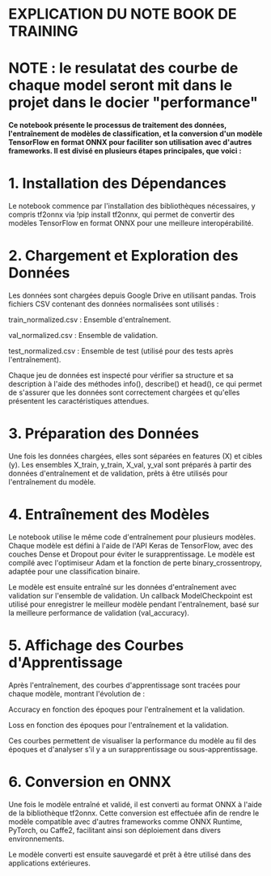 # EXPLICATION DU NOTE BOOK DE TRAINING

# NOTE : le resulatat des courbe de chaque model seront mit dans le projet dans le docier "performance"

**Ce notebook présente le processus de traitement des données, l'entraînement de modèles de classification, et la conversion d'un modèle TensorFlow en format ONNX pour faciliter son utilisation avec d'autres frameworks. Il est divisé en plusieurs étapes principales, que voici :**



# 1. Installation des Dépendances
Le notebook commence par l'installation des bibliothèques nécessaires, y compris tf2onnx via !pip install tf2onnx, qui permet de convertir des modèles TensorFlow en format ONNX pour une meilleure interopérabilité.

# 2. Chargement et Exploration des Données
Les données sont chargées depuis Google Drive en utilisant pandas. Trois fichiers CSV contenant des données normalisées sont utilisés :

train_normalized.csv : Ensemble d'entraînement.

val_normalized.csv : Ensemble de validation.

test_normalized.csv : Ensemble de test (utilisé pour des tests après l'entraînement).

Chaque jeu de données est inspecté pour vérifier sa structure et sa description à l'aide des méthodes info(), describe() et head(), ce qui permet de s'assurer que les données sont correctement chargées et qu'elles présentent les caractéristiques attendues.

# 3. Préparation des Données
Une fois les données chargées, elles sont séparées en features (X) et cibles (y). Les ensembles X_train, y_train, X_val, y_val sont préparés à partir des données d'entraînement et de validation, prêts à être utilisés pour l'entraînement du modèle.

# 4. Entraînement des Modèles
Le notebook utilise le même code d'entraînement pour plusieurs modèles. Chaque modèle est défini à l'aide de l'API Keras de TensorFlow, avec des couches Dense et Dropout pour éviter le surapprentissage. Le modèle est compilé avec l'optimiseur Adam et la fonction de perte binary_crossentropy, adaptée pour une classification binaire.

Le modèle est ensuite entraîné sur les données d'entraînement avec validation sur l'ensemble de validation. Un callback ModelCheckpoint est utilisé pour enregistrer le meilleur modèle pendant l'entraînement, basé sur la meilleure performance de validation (val_accuracy).

# 5. Affichage des Courbes d'Apprentissage
Après l'entraînement, des courbes d'apprentissage sont tracées pour chaque modèle, montrant l'évolution de :

Accuracy en fonction des époques pour l'entraînement et la validation.

Loss en fonction des époques pour l'entraînement et la validation.

Ces courbes permettent de visualiser la performance du modèle au fil des époques et d'analyser s'il y a un surapprentissage ou sous-apprentissage.

# 6. Conversion en ONNX
Une fois le modèle entraîné et validé, il est converti au format ONNX à l'aide de la bibliothèque tf2onnx. Cette conversion est effectuée afin de rendre le modèle compatible avec d'autres frameworks comme ONNX Runtime, PyTorch, ou Caffe2, facilitant ainsi son déploiement dans divers environnements.

Le modèle converti est ensuite sauvegardé et prêt à être utilisé dans des applications extérieures.
